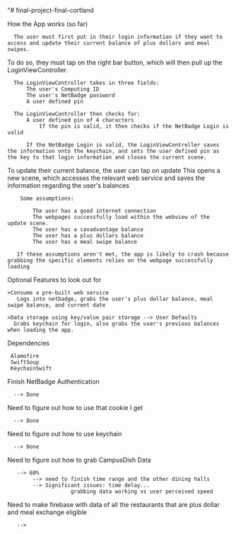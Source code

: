 "# final-project-final-cortland

How the App works (so far)
      
      The user must first put in their login information if they want to access and update their current balance of plus dollars and meal swipes.
  
  To do so, they must tap on the right bar button, which will then pull up the LoginViewController. 
  
      The LoginViewController takes in three fields: 
          The user's Computing ID
          The user's NetBadge password
          A user defined pin
          
      The LoginViewController then checks for:
          A user defined pin of 4 characters
              If the pin is valid, it then checks if the NetBadge Login is valid

          If the NetBadge Login is valid, the LoginViewController saves the information onto the keychain, and sets the user defined pin as the key to that login information and closes the current scene. 
       
  To update their current balance, the user can tap on update
      This opens a new scene, which accesses the relevant web service and saves the information regarding the user's balances
      
        Some assumptions:
            
            The user has a good internet connection
            The webpages successfully load within the webview of the update scene.
            The user has a cavadvantage balance
            The user has a plus dollars balance
            The user has a meal swipe balance
       
       If these assumptions aren't met, the app is likely to crash because grabbing the specific elements relies on the webpage successfully loading
       


Optional Features to look out for


    >Consume a pre-built web service 
       Logs into netbadge, grabs the user's plus dollar balance, meal swipe balance, and current date
    
    >Data storage using key/value pair storage --> User Defaults
      Grabs keychain for login, also grabs the user's previous balances when loading the app. 

Dependencies
     
     Alamofire
     SwiftSoup
     KeychainSwift



Finish NetBadge Authentication

      --> Done

Need to figure out how to use that cookie I get
      
      --> Done

Need to figure out how to use keychain
      
      --> Done
  
Need to figure out how to grab CampusDish Data
       
       --> 60% 
            --> need to finish time range and the other dining halls
            --> Significant issues: time delay... 
                        grabbing data working vs user perceived speed    

Need to make firebase with data of all the restaurants that are plus dollar and meal exchange eligible 
            
       -->
